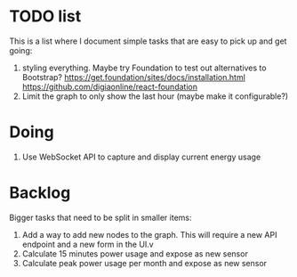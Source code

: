 # TODO list

This is a list where I document simple tasks that are easy to pick up and get going:

1. styling everything. Maybe try Foundation to test out alternatives to Bootstrap? https://get.foundation/sites/docs/installation.html https://github.com/digiaonline/react-foundation
2. Limit the graph to only show the last hour (maybe make it configurable?)

# Doing

1. Use WebSocket API to capture and display current energy usage

# Backlog

Bigger tasks that need to be split in smaller items:

1. Add a way to add new nodes to the graph. This will require a new API endpoint and a new form in the UI.v
2. Calculate 15 minutes power usage and expose as new sensor
3. Calculate peak power usage per month and expose as new sensor

